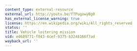 ```yaml
---
content_type: external-resource
external_url: http://youtu.be/fTPugowyBg0
has_external_license_warning: true
license: https://en.wikipedia.org/wiki/All_rights_reserved
status: ''
title: Vehicle loitering mission
uid: ed689771-f043-4cef-9375-b3248166f7ad
wayback_url: ''
---
```

